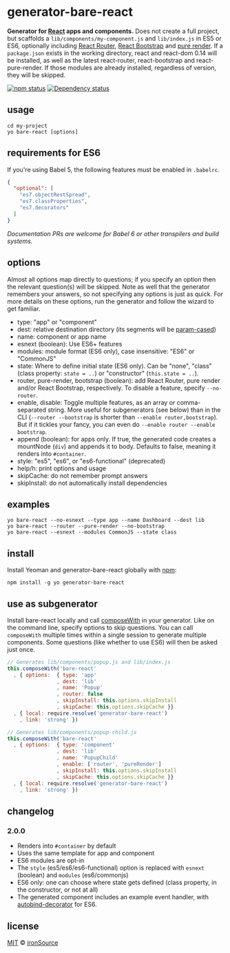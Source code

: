 # generator-bare-react

**Generator for [React](https://github.com/facebook/react) apps and components.** Does not create a full project, but scaffolds a `lib/components/my-component.js` and `lib/index.js` in ES5 or ES6, optionally including [React Router](https://rackt.github.io/react-router), [React Bootstrap](http://react-bootstrap.github.io/) and [pure render](https://github.com/gaearon/react-pure-render). If a `package.json` exists in the working directory, react and react-dom 0.14 will be installed, as well as the latest react-router, react-bootstrap and react-pure-render. If those modules are already installed, regardless of version, they will be skipped.

[![npm status](http://img.shields.io/npm/v/generator-bare-react.svg?style=flat-square)](https://www.npmjs.org/package/generator-bare-react)  [![Dependency status](https://img.shields.io/david/ironSource/node-generator-bare-react.svg?style=flat-square)](https://david-dm.org/ironSource/node-generator-bare-react)

## usage

```
cd my-project
yo bare-react [options]
```

## requirements for ES6

If you're using Babel 5, the following features must be enabled in `.babelrc`.

```json
{
  "optional": [
    "es7.objectRestSpread",
    "es7.classProperties",
    "es7.decorators"
  ]
}
```

*Documentation PRs are welcome for Babel 6 or other transpilers and build systems.*

## options

Almost all options map directly to questions; if you specify an option then the relevant question(s) will be skipped. Note as well that the generator remembers your answers, so not specifying any options is just as quick. For more details on these options, run the generator and follow the wizard to get familiar.

- type: "app" or "component"
- dest: relative destination directory (its segments will be [param-cased](https://github.com/blakeembrey/param-case))
- name: component or app name
- esnext (boolean): Use ES6+ features
- modules: module format (ES6 only), case insensitive: "ES6" or "CommonJS"
- state: Where to define initial state (ES6 only). Can be "none", "class" (class property: `state = ..`) or "constructor" (`this.state = ..`).
- router, pure-render, bootstrap (boolean): add React Router, pure render and/or React Bootstrap, respectively. To disable a feature, specify `--no-router`.
- enable, disable: Toggle multiple features, as an array or comma-separated string. More useful for subgenerators (see below) than in the CLI (`--router --bootstrap` is shorter than `--enable router,bootstrap`). But if it tickles your fancy, you can even do `--enable router --enable bootstrap`.
- append (boolean): for apps only. If true, the generated code creates a mountNode (`div`) and appends it to body. Defaults to false, meaning it renders into `#container`.
- style: "es5", "es6", or "es6-functional" (deprecated)
- help/h: print options and usage
- skipCache: do not remember prompt answers
- skipInstall: do not automatically install dependencies

## examples

```
yo bare-react --no-esnext --type app --name Dashboard --dest lib
yo bare-react --router --pure-render --no-bootstrap
yo bare-react --esnext --modules CommonJS --state class
```

## install

Install Yeoman and generator-bare-react globally with [npm](https://npmjs.org):

```
npm install -g yo generator-bare-react
```

## use as subgenerator

Install bare-react locally and call [composeWith](http://yeoman.io/authoring/composability.html) in your generator. Like on the command line, specify options to skip questions. You can call `composeWith` multiple times within a single session to generate multiple components. Some questions (like whether to use ES6) will then be asked just once.

```js
// Generates lib/components/popup.js and lib/index.js
this.composeWith('bare-react'
  , { options:  { type: 'app'
                , dest: 'lib'
                , name: 'Popup'
                , router: false
                , skipInstall: this.options.skipInstall
                , skipCache: this.options.skipCache }}
  , { local: require.resolve('generator-bare-react')
    , link: 'strong' })

// Generates lib/components/popup-child.js
this.composeWith('bare-react'
  , { options:  { type: 'component'
                , dest: 'lib'
                , name: 'PopupChild'
                , enable: ['router', 'pureRender']
                , skipInstall: this.options.skipInstall
                , skipCache: this.options.skipCache }}
  , { local: require.resolve('generator-bare-react')
    , link: 'strong' })
```

## changelog

### 2.0.0

- Renders into `#container` by default
- Uses the same template for app and component
- ES6 modules are opt-in
- The `style` (es5/es6/es6-functional) option is replaced with `esnext` (boolean) and `modules` (es6/commonjs)
- ES6 only: one can choose where state gets defined (class property, in the constructor, or not at all)
- The generated component includes an example event handler, with [autobind-decorator](https://www.npmjs.com/package/autobind-decorator) for ES6.

## license

[MIT](http://opensource.org/licenses/MIT) © [ironSource](http://www.ironsrc.com/)
